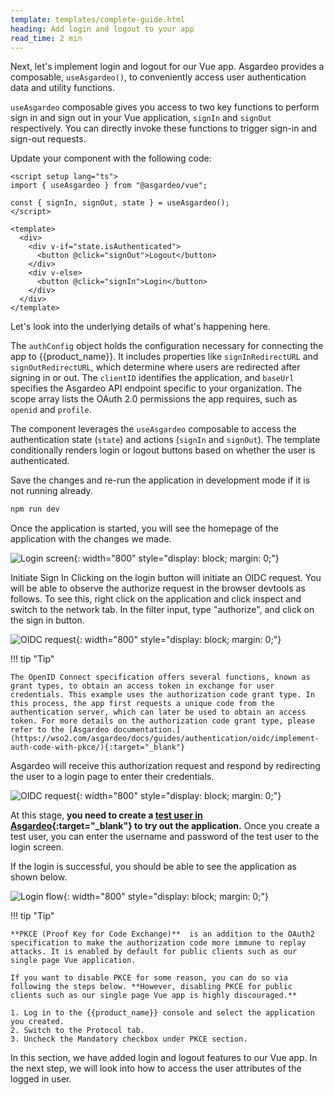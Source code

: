 ```yaml
---
template: templates/complete-guide.html
heading: Add login and logout to your app
read_time: 2 min
---
```


Next, let's implement login and logout for our Vue app. Asgardeo provides a composable, `useAsgardeo()`, to conveniently access user authentication data and utility functions.

`useAsgardeo` composable gives you access to two key functions to perform sign in and sign out in your Vue application, `signIn` and `signOut` respectively. You can directly invoke these functions to trigger sign-in and sign-out requests.

Update your component with the following code:

```vue
<script setup lang="ts">
import { useAsgardeo } from "@asgardeo/vue";

const { signIn, signOut, state } = useAsgardeo();
</script>

<template>
  <div>
    <div v-if="state.isAuthenticated">
      <button @click="signOut">Logout</button>
    </div>
    <div v-else>
      <button @click="signIn">Login</button>
    </div>
  </div>
</template>
```

Let's look into the underlying details of what's happening here.

The `authConfig` object holds the configuration necessary for connecting the app to {{product_name}}. It includes properties like `signInRedirectURL` and `signOutRedirectURL`, which determine where users are redirected after signing in or out. The `clientID` identifies the application, and `baseUrl` specifies the Asgardeo API endpoint specific to your organization. The scope array lists the OAuth 2.0 permissions the app requires, such as `openid` and `profile`.

The component leverages the `useAsgardeo` composable to access the authentication state (`state`) and actions (`signIn` and `signOut`). The template conditionally renders login or logout buttons based on whether the user is authenticated.

Save the changes and re-run the application in development mode if it is not running already.

```bash
npm run dev
```

Once the application is started, you will see the homepage of the application with the changes we made.

![Login screen]({{base_path}}/complete-guides/vue/assets/img/image6.png){: width="800" style="display: block; margin: 0;"}

Initiate Sign In
Clicking on the login button will initiate an OIDC request. You will be able to observe the authorize request in the browser devtools as follows. To see this, right click on the application and click inspect and switch to the network tab. In the filter input, type "authorize", and click on the sign in button.

![OIDC request]({{base_path}}/complete-guides/vue/assets/img/image10.png){: width="800" style="display: block; margin: 0;"}

!!! tip "Tip"

    The OpenID Connect specification offers several functions, known as grant types, to obtain an access token in exchange for user credentials. This example uses the authorization code grant type. In this process, the app first requests a unique code from the authentication server, which can later be used to obtain an access token. For more details on the authorization code grant type, please refer to the [Asgardeo documentation.](https://wso2.com/asgardeo/docs/guides/authentication/oidc/implement-auth-code-with-pkce/){:target="_blank"}

Asgardeo will receive this authorization request and respond by redirecting the user to a login page to enter their credentials.

![OIDC request]({{base_path}}/complete-guides/vue/assets/img/image16.png){: width="800" style="display: block; margin: 0;"}

At this stage, **you need to create a [test user in Asgardeo](https://wso2.com/asgardeo/docs/guides/users/manage-users/#onboard-users){:target="\_blank"} to try out the application.** Once you create a test user, you can enter the username and password of the test user to the login screen.

If the login is successful, you should be able to see the application as shown below.

![Login flow]({{base_path}}/complete-guides/vue/assets/img/image1.png){: width="800" style="display: block; margin: 0;"}

!!! tip "Tip"

    **PKCE (Proof Key for Code Exchange)**  is an addition to the OAuth2 specification to make the authorization code more immune to replay attacks. It is enabled by default for public clients such as our single page Vue application.

    If you want to disable PKCE for some reason, you can do so via following the steps below. **However, disabling PKCE for public clients such as our single page Vue app is highly discouraged.**

    1. Log in to the {{product_name}} console and select the application you created.
    2. Switch to the Protocol tab.
    3. Uncheck the Mandatory checkbox under PKCE section.

In this section, we have added login and logout features to our Vue app. In the next step, we will look into how to access the user attributes of the logged in user.
